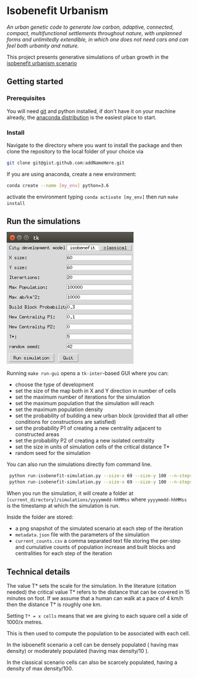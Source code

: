 # Isobenefit Urbanism
*An urban genetic code to generate low carbon, adaptive, connected, compact, multifunctional settlements 
throughout nature, with unplanned forms and unlimitedly extendible, 
in which one does not need cars and can feel both urbanity and nature.*

This project presents generative simulations of urban growth in the [isobenefit urbanism scenario](http://www.urem.eu/isobenefit/)

## Getting started

### Prerequisites

You will need [git](https://git-scm.com/book/en/v2/Getting-Started-Installing-Git) and python installed, if don't have it on your machine already, the [anaconda distribution](https://docs.anaconda.com/anaconda/install/) is the easiest place to start.

### Install
Navigate to the directory where you want to install the package and then clone the repository to the local folder of your choice via
```bash
git clone git@gist.github.com:addNameHere.git
```

If you are using anaconda, create a new environment:
```bash
conda create --name [my_env] python=3.6
```

activate the environment typing `conda activate [my_env]`
then run `make install`

## Run the simulations

![GUI interface](gui-interface-example.png?raw=true)

Running `make run-gui` opens a `tk-inter`-based GUI 
where you can: 
- choose the type of development
- set the size of the map both in X and Y direction in number of cells
- set the maximum number of iterations for the simulation
- set the maximum population that the simulation will reach
- set the maximum population density
- set the probability of building a new urban block (provided that all other conditions for constructions are satisfied)
- set the probability P1 of creating a new centrality adjacent to constructed areas
- set the probability P2 of creating a new isolated centrality
- set the size in units of simulation cells of the critical distance T*
- random seed for the simulation




You can also run the simulations directly fom command line.
```bash
 python run-isobenefit-simulation.py --size-x 69 --size-y 100 --n-steps 20 --initialization-mode image --input-filepath initial_config_1.png
 python run-isobenefit-simulation.py --size-x 69 --size-y 100 --n-steps 20 --initialization-mode list --build-probability 0.3 --neighboring-centrality-probability 0.01 --isolated-centrality-probability 0.05

```

When you run the simulation, it will create a folder at `[current_directory]/simulations/yyyymmdd-hhMMss`
where `yyyymmdd-hhMMss` is the timestamp at which the simulation is run.

Inside the folder are stored:
- a png snapshot of the simulated scenario at each step of the iteration
- `metadata.json` file with the parameters of the simulation
- `current_counts.csv` a comma separated text file storing the per-step and cumulative counts of population increase and built blocks and centralities for each step of the iteration

## Technical details
The value T* sets the scale for the simulation. 
In the literature (citation needed) the critical value T* refers to the distance that can be covered in 15 minutes on foot.
If we assume that a human can walk at a pace of 4 km/h then the distance T* is roughly one km.

Setting `T* = x cells` means that we are giving to each square cell a side of 1000/x metres.

This is then used to compute the population to be associated with each cell.

In the isboenefit scenario a cell can be densely populated ( having max density)
or moderately populated (having max density/10 ).

In the classical scenario cells can also be scarcely populated, having a density of max density/100. 

